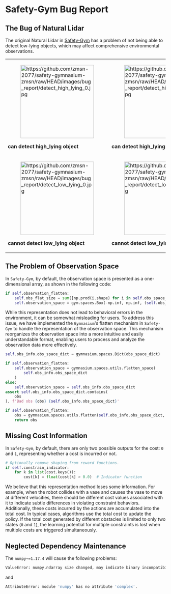 # Safety-Gym Bug Report

## The Bug of Natural Lidar

The original Natural Lidar in [Safety-Gym](https://github.com/openai/safety-gym) has a problem of not being able to detect low-lying objects, which may affect comprehensive environmental observations.

<table class="docutils align-default">
  <tbody>
    <tr class="row-odd">
      <td>
        <figure class="align-default">
          <img
              alt="https://github.com/zmsn-2077/safety-gymnasium-zmsn/raw/HEAD/images/bug_report/detect_high_lying_0.jpg"
              src="https://github.com/zmsn-2077/safety-gymnasium-zmsn/raw/HEAD/images/bug_report/detect_high_lying_0.jpg" style="width: 230px;">
        </figure>
        <p class="centered">
          <strong><a class="reference internal"><span class="std std-ref">can detect high_lying object</span></a></strong>
        </p>
      </td>
      <td>
        <figure class="align-default">
          <a class="reference external image-reference"><img
              alt="https://github.com/zmsn-2077/safety-gymnasium-zmsn/raw/HEAD/images/bug_report/detect_high_lying_1.jpg"
              src="https://github.com/zmsn-2077/safety-gymnasium-zmsn/raw/HEAD/images/bug_report/detect_high_lying_1.jpg" style="width: 230px;"></a>
        </figure>
        <p class="centered">
          <strong><a class="reference internal"><span class="std std-ref">can detect high_lying object</span></a></strong>
        </p>
      </td>
    </tr>
    <tr class="row-even">
      <td>
        <figure class="align-default">
          <a class="reference external image-reference"><img
              alt="https://github.com/zmsn-2077/safety-gymnasium-zmsn/raw/HEAD/images/bug_report/detect_low_lying_0.jpg"
              src="https://github.com/zmsn-2077/safety-gymnasium-zmsn/raw/HEAD/images/bug_report/detect_low_lying_0.jpg" style="width: 230px;"></a>
        </figure>
        <p class="centered">
          <strong><a class="reference internal"><span class="std std-ref">cannot detect low_lying object</span></a></strong>
        </p>
      </td>
      <td>
        <figure class="align-default">
          <a class="reference external image-reference" href="./button#button2"><img
              alt="https://github.com/zmsn-2077/safety-gymnasium-zmsn/raw/HEAD/images/bug_report/detect_low_lying_1.jpg"
              src="https://github.com/zmsn-2077/safety-gymnasium-zmsn/raw/HEAD/images/bug_report/detect_low_lying_1.jpg" style="width: 230px;"></a>
        </figure>
        <p class="centered">
          <strong><a class="reference internal"><span class="std std-ref">cannot detect low_lying object</span></a></strong>
        </p>
      </td>
    </tr>
  </tbody>
</table>

## The Problem of Observation Space

In `Safety-Gym`, by default, the observation space is presented as a one-dimensional array, as shown in the following code:

```python
if self.observation_flatten:
    self.obs_flat_size = sum([np.prod(i.shape) for i in self.obs_space_dict.values()])
    self.observation_space = gym.spaces.Box(-np.inf, np.inf, (self.obs_flat_size,), dtype=np.float32)
```

While this representation does not lead to behavioral errors in the environment, it can be somewhat misleading for users. To address this issue, we have implemented the `Gymnasium`'s flatten mechanism in `Safety-Gym` to handle the representation of the observation space. This mechanism reorganizes the observation space into a more intuitive and easily understandable format, enabling users to process and analyze the observation data more effectively.

```python
self.obs_info.obs_space_dict = gymnasium.spaces.Dict(obs_space_dict)

if self.observation_flatten:
    self.observation_space = gymnasium.spaces.utils.flatten_space(
        self.obs_info.obs_space_dict
    )
else:
    self.observation_space = self.obs_info.obs_space_dict
assert self.obs_info.obs_space_dict.contains(
    obs
), f'Bad obs {obs} {self.obs_info.obs_space_dict}'

if self.observation_flatten:
    obs = gymnasium.spaces.utils.flatten(self.obs_info.obs_space_dict, obs)
    return obs
```

## Missing Cost Information

In `Safety-Gym`, by default, there are only two possible outputs for the cost: `0` and `1`, representing whether a cost is incurred or not.

```python
# Optionally remove shaping from reward functions.
if self.constrain_indicator:
    for k in list(cost.keys()):
        cost[k] = float(cost[k] > 0.0)  # Indicator function
```

We believe that this representation method loses some information. For example, when the robot collides with a vase and causes the vase to move at different velocities, there should be different cost values associated with it to indicate subtle differences in violating constraint behaviors. Additionally, these costs incurred by the actions are accumulated into the total cost. In typical cases, algorithms use the total cost to update the policy. If the total cost generated by different obstacles is limited to only two states (`0` and `1`), the learning potential for multiple constraints is lost when multiple costs are triggered simultaneously.

## Neglected Dependency Maintenance
The `numpy~=1.17.4` will cause the following problems:

```bash
ValueError: numpy.ndarray size changed, may indicate binary incompatibility. Expected 96 from C header, got 80 from PyObject
```

and

```bash
AttributeError: module 'numpy' has no attribute 'complex'.
```
